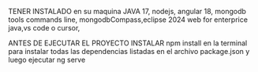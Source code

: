 TENER INSTALADO en su maquina JAVA 17, nodejs, angular 18, mongodb tools commands line, mongodbCompass,eclipse 2024 web for enterprice java,vs code o cursor,

ANTES DE EJECUTAR EL PROYECTO INSTALAR npm install en la terminal para instalar todas las dependencias listadas en el archivo package.json y luego ejecutar ng serve





